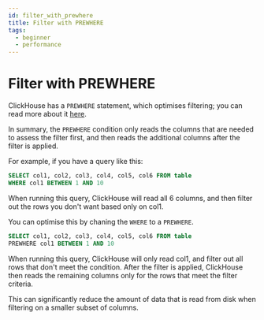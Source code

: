 ```yaml
---
id: filter_with_prewhere
title: Filter with PREWHERE
tags:
  - beginner
  - performance
---
```


# Filter with PREWHERE

ClickHouse has a `PREWHERE` statement, which optimises filtering; you can read more about it [here](https://clickhouse.com/docs/en/sql-reference/statements/select/prewhere/).

In summary, the `PREWHERE` condition only reads the columns that are needed to assess the filter first, and then reads the additional columns after the filter is applied.

For example, if you have a query like this:

```sql
SELECT col1, col2, col3, col4, col5, col6 FROM table
WHERE col1 BETWEEN 1 AND 10
```

When running this query, ClickHouse will read all 6 columns, and then filter out the rows you don't want based only on col1.

You can optimise this by chaning the `WHERE` to a `PREWHERE`.

```sql
SELECT col1, col2, col3, col4, col5, col6 FROM table
PREWHERE col1 BETWEEN 1 AND 10
```

When running this query, ClickHouse will only read col1, and filter out all rows that don't meet the condition. After the filter is applied, ClickHouse then reads the remaining columns only for the rows that meet the filter criteria.

This can significantly reduce the amount of data that is read from disk when filtering on a smaller subset of columns.
